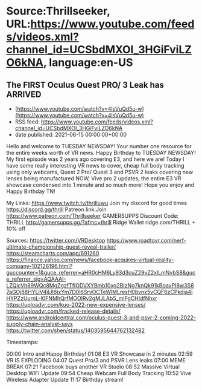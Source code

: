 # Source:Thrillseeker, URL:https://www.youtube.com/feeds/videos.xml?channel_id=UCSbdMXOI_3HGiFviLZO6kNA, language:en-US

## The FIRST Oculus Quest PRO/ 3 Leak has ARRIVED
 - [https://www.youtube.com/watch?v=4IsVuQd5u-w](https://www.youtube.com/watch?v=4IsVuQd5u-w)
 - RSS feed: https://www.youtube.com/feeds/videos.xml?channel_id=UCSbdMXOI_3HGiFviLZO6kNA
 - date published: 2021-06-15 00:00:00+00:00

Hello and welcome to TUESDAY NEWSDAY! Your number one resource for the entire weeks worth of VR news. Happy Birthday to TUESDAY NEWSDAY! My first episode was 2 years ago covering E3, and here we are! Today I have some really interesting VR news to cover, cheap full body tracking using only webcams, Quest 2 Pro/ Quest 3 and PSVR 2 leaks covering new lenses being manufactured NOW, Vive pro 2 updates, the entire E3 VR showcase condensed into 1 minute and so much more! Hope you enjoy and Happy Birthday TN!

My Links:
https://www.twitch.tv/thrilluwu
Join my discord for good times
https://discord.gg/thrill
Patreon link:Join
https://www.patreon.com/Thrillseeker
GAMERSUPPS Discount Code: THRILL
http://gamersupps.gg/?afmc=thrill
Ridge Wallet
ridge.com/THRILL + 10% off


Sources:
https://twitter.com/VRDesktop
https://www.roadtovr.com/nerf-ultimate-championship-quest-reveal-trailer/
https://steamcharts.com/app/691260
https://finance.yahoo.com/news/facebook-acquires-virtual-reality-company-102126196.html?guccounter=1&guce_referrer=aHR0cHM6Ly93d3cuZ29vZ2xlLmNvbS8&guce_referrer_sig=AQAAAI-LZQlcVh89WQc8MgZgzfTfIODVXYBmb10xg2BIzNg7knQk91kBoavPI8w3S87aGOj88HYLIV4ilJI6ixYm7D0l6SrvOCTeWlMLrexH0bvnx5vCQF6zCPkdja4iHYPZzUurnL-I0FNMhQrfMOOlRv2gMJLAb5_mlFgCHIdfNhxr
https://uploadvr.com/kuo-2022-new-expensive-lenses/
https://uploadvr.com/fracked-release-details/
https://www.androidcentral.com/oculus-quest-3-and-psvr-2-coming-2022-supply-chain-analyst-says
https://twitter.com/shen/status/1403595644762132482

Timestamps:

00:00 Intro and Happy Birthday!
01:08 E3 VR Showcase in 2 minutes
02:59 VR IS EXPLODING 
04:07 Quest Pro/3 and PSVR Lens leaks
07:00 MEME BREAK
07:21 Facebook buys another VR Studio
08:52 Massive Virtual Desktop WIFI Update
09:54 Cheap Webcam Full Body Tracking
10:52 Vive Wireless Adapter Update
11:17 Birthday stream!

